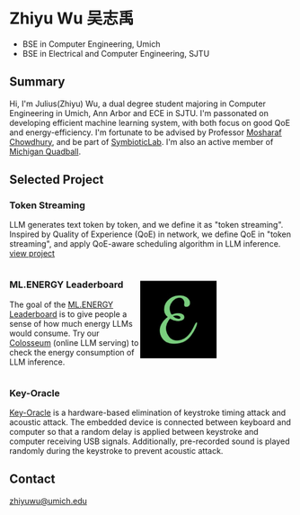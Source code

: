 # Zhiyu Wu   吴志禹
- BSE in Computer Engineering, Umich
- BSE in Electrical and Computer Engineering, SJTU

## Summary

Hi, I'm Julius(Zhiyu) Wu, a dual degree student majoring in Computer Engineering in Umich, Ann Arbor and ECE in SJTU. I'm passonated on developing efficient machine learning system, with both focus on good QoE and energy-efficiency. I'm fortunate to be advised by Professor [Mosharaf Chowdhury](https://www.mosharaf.com/), and be part of [SymbioticLab](https://symbioticlab.org/). I'm also an active member of [Michigan Quadball](https://michquadball.square.site/).

## Selected Project
### Token Streaming
LLM generates text token by token, and we define it as "token streaming". Inspired by Quality of Experience (QoE) in network, we define QoE in "token streaming", and apply QoE-aware scheduling algorithm in LLM inference. [view project](https://github.com/AmberLJC/TSaaS-vllm)

<div style="display: flex; align-items: center;">
    <div style="flex: 1;">
        <h3>ML.ENERGY Leaderboard</h3>
        <p>The goal of the <a href="https://github.com/ml-energy/leaderboard">ML.ENERGY Leaderboard</a> is to give people a sense of how much energy LLMs would consume. Try our <a href="https://ml.energy/leaderboard/?__theme=light">Colosseum</a> (online LLM serving) to check the energy consumption of LLM inference.</p>
    </div>
    <div>
        <img src="leaderboard.jpg" alt="Leaderboard" style="max-width: 50%; height: auto;">
    </div>
</div>

### Key-Oracle
[Key-Oracle](https://github.com/xzzWZY/key-oracle) is a hardware-based elimination of keystroke timing attack and acoustic attack. The embedded device is connected between keyboard and computer so that a random delay is applied between keystroke and computer receiving USB signals. Additionally, pre-recorded sound is played randomly during the keystroke to prevent acoustic attack.

## Contact
zhiyuwu@umich.edu